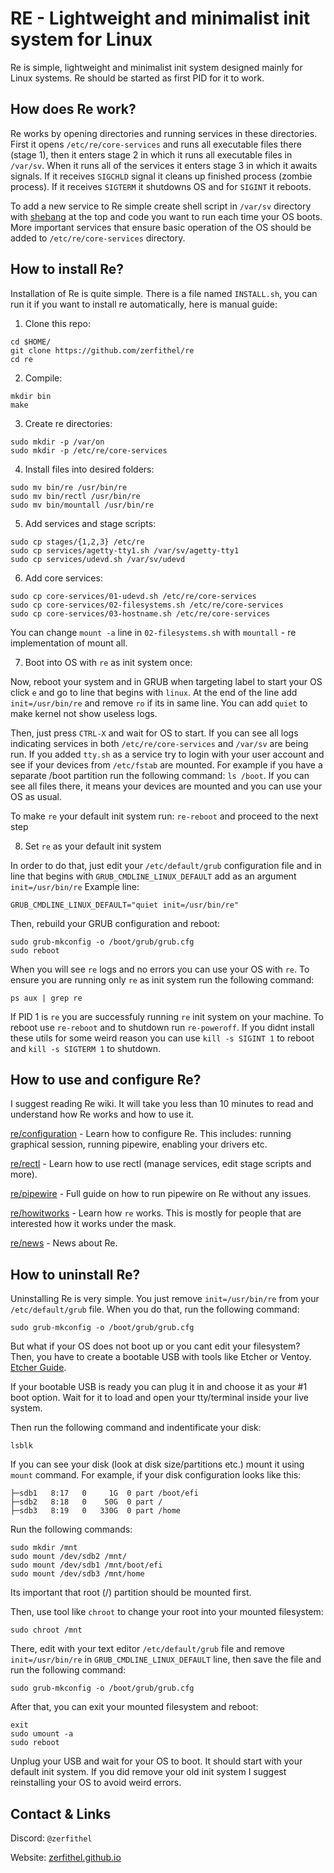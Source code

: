 # RE - Lightweight and minimalist init system for Linux

Re is simple, lightweight and minimalist init system designed mainly for Linux systems. Re should be started as first PID for it to work.

## How does Re work?

Re works by opening directories and running services in these directories. First it opens `/etc/re/core-services` and runs all executable files there (stage 1), then it enters stage 2 in which it runs all executable files in `/var/sv`. When it runs all of the services it enters stage 3 in which it awaits signals. If it receives `SIGCHLD` signal it cleans up finished process (zombie process). If it receives `SIGTERM` it shutdowns OS and for `SIGINT` it reboots.

To add a new service to Re simple create shell script in `/var/sv` directory with [shebang](https://en.wikipedia.org/wiki/Shebang_(Unix)) at the top and code you want to run each time your OS boots. More important services that ensure basic operation of the OS should be added to `/etc/re/core-services` directory.

## How to install Re?

Installation of Re is quite simple. There is a file named `INSTALL.sh`, you can run it if you want to install re automatically, here is manual guide:

1. Clone this repo:
```
cd $HOME/
git clone https://github.com/zerfithel/re
cd re
```

2. Compile:
```
mkdir bin
make
```

3. Create re directories:
```
sudo mkdir -p /var/on
sudo mkdir -p /etc/re/core-services
```

4. Install files into desired folders:
```
sudo mv bin/re /usr/bin/re
sudo mv bin/rectl /usr/bin/re
sudo mv bin/mountall /usr/bin/re
```

5. Add services and stage scripts:
```
sudo cp stages/{1,2,3} /etc/re
sudo cp services/agetty-tty1.sh /var/sv/agetty-tty1
sudo cp services/udevd.sh /var/sv/udevd
```

6. Add core services:
```
sudo cp core-services/01-udevd.sh /etc/re/core-services
sudo cp core-services/02-filesystems.sh /etc/re/core-services
sudo cp core-services/03-hostname.sh /etc/re/core-services
```

You can change `mount -a` line in `02-filesystems.sh` with `mountall` - re implementation of mount all.

7. Boot into OS with `re` as init system once:

Now, reboot your system and in GRUB when targeting label to start your OS click `e` and go to line that begins with `linux`. At the end of the line add `init=/usr/bin/re` and remove `ro` if its in same line. You can add `quiet` to make kernel not show useless logs.

Then, just press `CTRL-X` and wait for OS to start. If you can see all logs indicating services in both `/etc/re/core-services` and `/var/sv` are being run. If you added `tty.sh` as a service try to login with your user account and see if your devices from `/etc/fstab` are mounted. For example if you have a separate /boot partition run the following command: `ls /boot`. If you can see all files there, it means your devices are mounted and you can use your OS as usual.

To make `re` your default init system run:
```re-reboot```
and proceed to the next step

8. Set `re` as your default init system

In order to do that, just edit your `/etc/default/grub` configuration file and in line that begins with `GRUB_CMDLINE_LINUX_DEFAULT` add as an argument `init=/usr/bin/re`
Example line:
```
GRUB_CMDLINE_LINUX_DEFAULT="quiet init=/usr/bin/re"
```

Then, rebuild your GRUB configuration and reboot:
```
sudo grub-mkconfig -o /boot/grub/grub.cfg
sudo reboot
```

When you will see `re` logs and no errors you can use your OS with `re`. To ensure you are running only `re` as init system run the following command:
```
ps aux | grep re
```

If PID 1 is `re` you are successfuly running `re` init system on your machine. To reboot use `re-reboot` and to shutdown run `re-poweroff`. If you didnt install these utils for some weird reason you can use `kill -s SIGINT 1` to reboot and `kill -s SIGTERM 1` to shutdown.

## How to use and configure Re?

I suggest reading Re wiki. It will take you less than 10 minutes to read and understand how Re works and how to use it.

[re/configuration](https://zerfithel.github.io/software/re/configuration) - Learn how to configure Re. This includes: running graphical session, running pipewire, enabling your drivers etc.

[re/rectl](https://zerfithel.github.io/software/re/rectl) - Learn how to use rectl (manage services, edit stage scripts and more).

[re/pipewire](https://zerfithel.github.io/software/re/pipewire) - Full guide on how to run pipewire on Re without any issues.

[re/howitworks](https://zerfithel.github.io/software/re/howitworks) - Learn how `re` works. This is mostly for people that are interested how it works under the mask.

[re/news](https://zerfithel.github.io/software/re/news) - News about Re.

## How to uninstall Re?

Uninstalling Re is very simple. You just remove `init=/usr/bin/re` from your `/etc/default/grub` file. When you do that, run the following command:
```
sudo grub-mkconfig -o /boot/grub/grub.cfg
```

But what if your OS does not boot up or you cant edit your filesystem? Then, you have to create a bootable USB with tools like Etcher or Ventoy. [Etcher Guide](https://www.how2shout.com/how-to/balenaetcher-how-to-create-a-bootable-usb-flash-drive-using-etcher.html).

If your bootable USB is ready you can plug it in and choose it as your #1 boot option. Wait for it to load and open your tty/terminal inside your live system.

Then run the following command and indentificate your disk:
```
lsblk
```

If you can see your disk (look at disk size/partitions etc.) mount it using `mount` command.
For example, if your disk configuration looks like this:
```
├─sdb1   8:17   0     1G  0 part /boot/efi
├─sdb2   8:18   0    50G  0 part /
├─sdb3   8:19   0   330G  0 part /home
```

Run the following commands:
```
sudo mkdir /mnt
sudo mount /dev/sdb2 /mnt/
sudo mount /dev/sdb1 /mnt/boot/efi
sudo mount /dev/sdb3 /mnt/home
```

Its important that root (/) partition should be mounted first.

Then, use tool like `chroot` to change your root into your mounted filesystem:
```
sudo chroot /mnt
```

There, edit with your text editor `/etc/default/grub` file and remove `init=/usr/bin/re` in `GRUB_CMDLINE_LINUX_DEFAULT` line, then save the file and run the following command:
```
sudo grub-mkconfig -o /boot/grub/grub.cfg
```
After that, you can exit your mounted filesystem and reboot:
```
exit
sudo umount -a
sudo reboot
```

Unplug your USB and wait for your OS to boot. It should start with your default init system. If you did remove your old init system I suggest reinstalling your OS to avoid weird errors.

## Contact & Links

Discord: `@zerfithel`

Website: [zerfithel.github.io](https://zerfithel.github.io)
